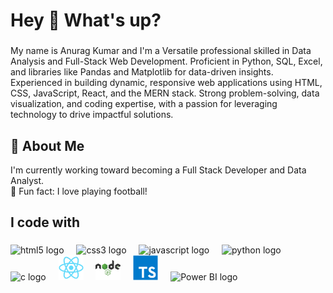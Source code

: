 <h1 align="left">Hey 👋 What's up?</h1>

###

<p align="left">My name is Anurag Kumar and I'm a Versatile professional skilled in Data Analysis and Full-Stack Web Development. Proficient in Python, SQL, Excel, and libraries like Pandas and Matplotlib for data-driven insights. Experienced in building dynamic, responsive web applications using HTML, CSS, JavaScript, React, and the MERN stack. Strong problem-solving, data visualization, and coding expertise, with a passion for leveraging technology to drive impactful solutions.</p>

###

<h2 align="left">🎯 About Me</h2>

<p align="left">
  I'm currently working toward becoming a Full Stack Developer and Data Analyst.<br>
  🎲 Fun fact: I love playing football!
</p>

###

<h2 align="left">I code with</h2>

###

<div align="left">
  <img src="https://cdn.jsdelivr.net/gh/devicons/devicon/icons/html5/html5-original.svg" height="40" alt="html5 logo"  />
  <img width="12" />
  <img src="https://cdn.jsdelivr.net/gh/devicons/devicon/icons/css3/css3-original.svg" height="40" alt="css3 logo"  />
  <img width="12" />
  <img src="https://cdn.jsdelivr.net/gh/devicons/devicon/icons/javascript/javascript-original.svg" height="40" alt="javascript logo"  />
  <img width="12" />
  <img src="https://cdn.jsdelivr.net/gh/devicons/devicon/icons/python/python-original.svg" height="40" alt="python logo"  />
  <img width="12" />
  <img src="https://cdn.jsdelivr.net/gh/devicons/devicon/icons/c/c-original.svg" height="40" alt="c logo"  />
  <img width="12" />
  <img src="https://github.com/devicons/devicon/blob/v2.16.0/icons/react/react-original.svg" height="40" alt="react logo"  />
  <img width="12" />
  <img src="https://github.com/devicons/devicon/blob/v2.16.0/icons/nodejs/nodejs-original-wordmark.svg" height="40" alt="nodejs logo"  />
  <img width="12" />
  <img src="https://github.com/devicons/devicon/blob/v2.16.0/icons/typescript/typescript-original.svg" height="40" alt="typeScript logo"  />
  <img width="12" />
  <img src="https://img.shields.io/badge/-Power%20BI-F2C811?style=flat-square&logo=powerbi&logoColor=black" height="40" alt="Power BI logo" />
  <img width="12" />
</div>

###

